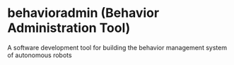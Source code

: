 # behavioradmin (Behavior Administration Tool)

A software development tool for building the behavior management system of autonomous robots
 
